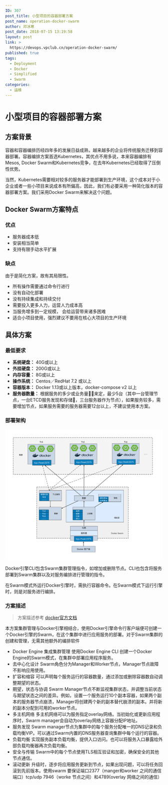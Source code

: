 ```yaml
---
ID: 307
post_title: 小型项目的容器部署方案
post_name: operation-docker-swarm
author: 邓冰寒
post_date: 2018-07-15 13:19:58
layout: post
link: >
  https://devops.vpclub.cn/operation-docker-swarm/
published: true
tags:
  - Deployment
  - Docker
  - Simplified
  - Swarm
categories:
  - 运维
---
```


# 小型项目的容器部署方案

## 方案背景

容器和容器编排历经四年多的发展日益成熟，越来越多的企业将传统服务迁移到容器部署。容器编排方案首选Kubernetes，其优点不用多说，本来容器编排有Mesos, Docker Swarm和Kubernetes竞争，在去年Kubernetes已经取得了压倒性优势。

当然，Kubernetes需要相对较多的服务器才能部署到生产环境，这个成本对于小企业或者一些小项目来说成本有所偏高，因此，我们有必要采用一种简化版本的容器部署方案。我们采用Docker Swarm来解决这个问题。

## Docker Swarm方案特点

### 优点

* 服务器成本低
* 安装相当简单
* 支持有限手动水平扩展

### 缺点

由于是简化方案，故有其局限性。

* 所有操作需要通过命令行进行
* 没有自动化部署
* 没有持续集成和持续交付
* 需要投入更多人力，运营人力成本高
* 当服务增多到一定规模， 会给运营带来诸多困难
* 适合小项目使用，强烈建议不要用在核心大项目的生产环境

## 具体方案

### 最低要求

* **系统硬盘：** 40G或以上
* **外挂硬盘：** 200G或以上
* **内存容量：** 8G或以上
* **操作系统：** Centos／RedHat 7.2 或以上
* **容器版本：** Docker 1.13或以上版本，docker-compose v2 以上
* **服务器数量：** 根据服务的多少或业务量来定，最少5台（其中一台管理节点，一台ETCD服务发现和存储，三台服务器作为节点），如果服务较多，需要增加节点，如果服务需要的服务器需要12台以上，不建议使用本方案。

### 部署架构

![swarm-cluster](/images/operation-docker-swarm/docker-swarm.png)

Docker引擎CLI包含Swarm集群管理指令，如增加或删除节点。CLI也包含将服务部署到Swarm集群以及对服务编排进行管理的指令。

在Swarm模式外运行Docker引擎时，需执行容器命令。在Swarm模式下运行引擎时，则是对服务进行编排。

### 方案描述

> 方案描述参考 [docker官方文档](https://docs.docker.com/engine/swarm/)

本方案集群管理与Docker引擎相结合，使用Docker引擎命令行客户端便可创建一个Docker引擎的Swarm，在这个集群中进行应用服务的部署。对于Swarm集群的创建和管理，无需其他额外的编排软件

* Docker Engine 集成集群管理
  使用Docker Engine CLI 创建一个Docker Engine的Swarm模式，在集群中部署应用程序服务。
* 去中心化设计
  Swarm角色分为Manager和Worker节点，Manager节点故障不影响应用使用。
* 扩容和缩容
  可以声明每个服务运行的容器数量，通过添加或删除容器数自动调整期望的状态。
* 期望，状态与协调
  Swarm Manager节点不断监视集群状态，并调整当前状态与期望状态之间的差异。例如，设置一个服务运行10个副本容器，如果两个副本的服务器节点崩溃，Manager将创建两个新的副本替代崩溃的副本。并将新的副本分配到可用的worker节点。
* 多主机网络
  多主机网络可以为服务指定overlay网络。当初始化或更新应用程序时，Swarm manager会自动为overlay网络上容器分配IP地址。
* 服务发现
  Swarm manager节点为集群中的每个服务分配唯一的DNS记录和负载均衡VIP。可以通过Swarm内置的DNS服务器查询集群中每个运行的容器。
* 负载均衡 
  实现服务副本负载均衡，提供入口访问。也可以将服务入口暴露给外部负载均衡器再次负载均衡。
* 安全与传输
  Swarm中的每个节点使用TLS相互验证和加密，确保安全的其他节点通信。
* 滚动更新
  升级时，逐步将应用服务更新到节点，如果出现问题，可以将任务回滚到先前版本。使用swarm 要保证端口2377（manger和worker 之间的通信端口）tcp/udp 7946（worke 节点之间）和4789(overlay 网络之间的通信）
